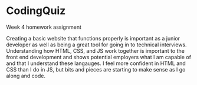 # CodingQuiz
Week 4 homework assignment

Creating a basic website that functions properly is important as a junior developer as well as being a great tool for going in to technical interviews. Understanding how HTML, CSS, and JS work together is important to the front end development and shows potential employers what I am capable of and that I understand these langauges. I feel more confident in HTML and CSS than I do in JS, but bits and pieces are starting to make sense as I go along and code.
